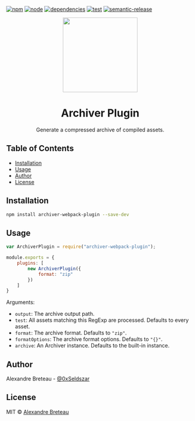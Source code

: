 [![npm][npm]][npm-url]
[![node][node]][node-url]
[![dependencies][dependencies]][dependencies-url]
[![test][test]][test-url]
[![semantic-release][semantic-release]][semantic-release-url]

<div align="center">
  <a href="https://github.com/webpack/webpack">
    <img width="200" src="https://cdn.worldvectorlogo.com/logos/webpack-icon.svg">
  </a>
  <h1>Archiver Plugin</h1>
  <p>Generate a compressed archive of compiled assets.<p>
</div>

## Table of Contents

- [Installation](#installation)
- [Usage](#usage)
- [Author](#author)
- [License](#license)

## Installation

```bash
npm install archiver-webpack-plugin --save-dev
```

## Usage

```javascript
var ArchiverPlugin = require("archiver-webpack-plugin");

module.exports = {
	plugins: [
		new ArchiverPlugin({
			format: "zip"
		})
	]
}
```

Arguments:

* `output`: The archive output path.
* `test`: All assets matching this RegExp are processed. Defaults to every asset.
* `format`: The archive format. Defaults to `"zip"`.
* `formatOptions`: The archive format options. Defaults to `"{}"`.
* `archive`: An Archiver instance. Defaults to the built-in instance.

## Author

Alexandre Breteau - [@0xSeldszar](https://twitter.com/0xSeldszar)

## License

MIT © [Alexandre Breteau](https://seldszar.fr)


[npm]: https://img.shields.io/npm/v/archiver-webpack-plugin.svg
[npm-url]: https://npmjs.com/package/archiver-webpack-plugin

[node]: https://img.shields.io/node/v/archiver-webpack-plugin.svg
[node-url]: https://nodejs.org

[dependencies]: https://david-dm.org/Seldszar/archiver-webpack-plugin.svg
[dependencies-url]: https://david-dm.org/Seldszar/archiver-webpack-plugin

[test]: https://secure.travis-ci.org/Seldszar/archiver-webpack-plugin.svg
[test-url]: http://travis-ci.org/Seldszar/archiver-webpack-plugin

[semantic-release]: https://img.shields.io/badge/%20%20%F0%9F%93%A6%F0%9F%9A%80-semantic--release-e10079.svg
[semantic-release-url]: https://github.com/semantic-release/semantic-release
